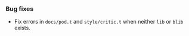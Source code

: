 ### Bug fixes

- Fix errors in `docs/pod.t` and `style/critic.t` when neither `lib` or `blib` exists.
